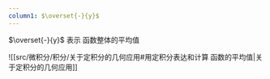 ```yaml
---
column1: $\overset{-}{y}$
---
```


$\overset{-}{y}$ 表示 函数整体的平均值

![[src/微积分/积分/关于定积分的几何应用#用定积分表达和计算 函数的平均值|关于定积分的几何应用]]